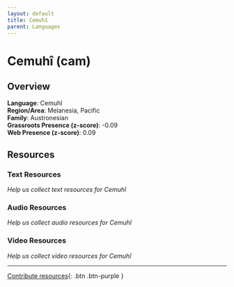 ```yaml
---
layout: default
title: Cemuhî
parent: Languages
---
```


# Cemuhî (cam)

## Overview

**Language**: Cemuhî  
**Region/Area**: Melanesia, Pacific  
**Family**: Austronesian  
**Grassroots Presence (z-score)**: -0.09  
**Web Presence (z-score)**: 0.09  

## Resources

### Text Resources
*Help us collect text resources for Cemuhî*

### Audio Resources
*Help us collect audio resources for Cemuhî*

### Video Resources
*Help us collect video resources for Cemuhî*

---

[Contribute resources](https://forms.office.com/e/1SfLJx3u1r){: .btn .btn-purple }
